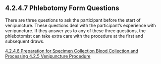 ## 4.2.4.7 Phlebotomy Form Questions

There are three questions to ask the participant before the start of venipuncture. These questions deal with the participant’s experience with venipuncture.  If they answer yes to any of these three questions, the phlebotomist can take extra care with the procedure at the first and subsequent draws.  


<div class="center">
<div class="btn-group">
  <a href=":pages_path:/manuals/blood-collection-processing/4-02-04-06-preparation-for-specimen-collection.md" class="btn btn-default">
    <span class="glyphicon glyphicon-chevron-left"></span>
    4.2.4.6 Preparation for Specimen Collection
  </a>

  <a href=":pages_path:/manuals/blood-collection-processing" class="btn btn-default">
    <span class="glyphicon glyphicon-chevron-up"></span>
    Blood Collection and Processing
  </a>

  <a href=":pages_path:/manuals/blood-collection-processing/4-02-05-venipuncture-procedure.md" class="btn btn-success">
    4.2.5 Venipuncture Procedure
    <span class="glyphicon glyphicon-chevron-right"></span>
  </a>
</div>
</div>